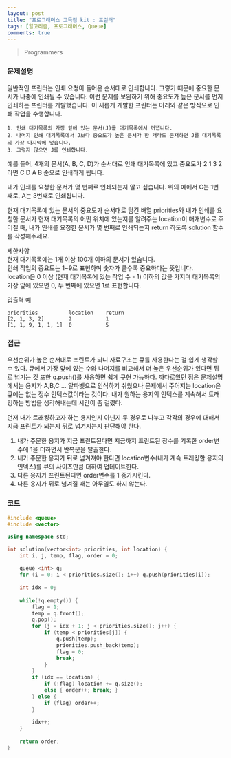 ```yaml
---
layout: post
title: "프로그래머스 고득점 kit : 프린터"
tags: [알고리즘, 프로그래머스, Queue]
comments: true
---
```


> Programmers  

### 문제설명  
일반적인 프린터는 인쇄 요청이 들어온 순서대로 인쇄합니다. 그렇기 때문에 중요한 문서가 나중에 인쇄될 수 있습니다. 이런 문제를 보완하기 위해 중요도가 높은 문서를 먼저 인쇄하는 프린터를 개발했습니다. 이 새롭게 개발한 프린터는 아래와 같은 방식으로 인쇄 작업을 수행합니다.  
~~~
1. 인쇄 대기목록의 가장 앞에 있는 문서(J)를 대기목록에서 꺼냅니다.
2. 나머지 인쇄 대기목록에서 J보다 중요도가 높은 문서가 한 개라도 존재하면 J를 대기목록의 가장 마지막에 넣습니다.
3. 그렇지 않으면 J를 인쇄합니다.
~~~
예를 들어, 4개의 문서(A, B, C, D)가 순서대로 인쇄 대기목록에 있고 중요도가 2 1 3 2 라면 C D A B 순으로 인쇄하게 됩니다.  

내가 인쇄를 요청한 문서가 몇 번째로 인쇄되는지 알고 싶습니다. 위의 예에서 C는 1번째로, A는 3번째로 인쇄됩니다.  

현재 대기목록에 있는 문서의 중요도가 순서대로 담긴 배열 priorities와 내가 인쇄를 요청한 문서가 현재 대기목록의 어떤 위치에 있는지를 알려주는 location이 매개변수로 주어질 때, 내가 인쇄를 요청한 문서가 몇 번째로 인쇄되는지 return 하도록 solution 함수를 작성해주세요.  

제한사항  
현재 대기목록에는 1개 이상 100개 이하의 문서가 있습니다.  
인쇄 작업의 중요도는 1~9로 표현하며 숫자가 클수록 중요하다는 뜻입니다.  
location은 0 이상 (현재 대기목록에 있는 작업 수 - 1) 이하의 값을 가지며 대기목록의 가장 앞에 있으면 0, 두 번째에 있으면 1로 표현합니다.  

입출력 예  
~~~
priorities	        location    return
[2, 1, 3, 2]        2           1
[1, 1, 9, 1, 1, 1]  0           5
~~~

### 접근  
우선순위가 높은 순서대로 프린트가 되니 자료구조는 큐를 사용한다는 걸 쉽게 생각할 수 있다. 큐에서 가장 앞에 있는 수와 나머지를 비교해서 더 높은 우선순위가 있다면 뒤로 넘기는 것 또한 q.push()를 사용하면 쉽게 구현 가능하다. 까다로웠던 점은 문제설명에서는 용지가 A,B,C ... 알파벳으로 인식하기 쉬웠으나 문제에서 주어지는 location은 큐에는 없는 정수 인덱스값이라는 것이다. 내가 원하는 용지의 인덱스를 계속해서 트래킹하는 방법을 생각해내는데 시간이 좀 걸렸다.  

먼저 내가 트래킹하고자 하는 용지인지 아닌지 두 경우로 나누고 각각의 경우에 대해서 지금 프린트가 되는지 뒤로 넘겨지는지 판단해야 한다.  
1. 내가 주문한 용지가 지금 프린트된다면 지금까지 프린트된 장수를 기록한 order변수에 1을 더하면서 반복문을 탈출한다.  
2. 내가 주문한 용지가 뒤로 넘겨져야 한다면 location변수(내가 계속 트래킹할 용지의 인덱스)를 큐의 사이즈만큼 더하여 업데이트한다.  
3. 다른 용지가 프린트된다면 order변수를 1 증가시킨다.  
4. 다른 용지가 뒤로 넘겨질 때는 아무일도 하지 않는다.  

### 코드  
~~~c++
#include <queue>
#include <vector>

using namespace std;

int solution(vector<int> priorities, int location) {
    int i, j, temp, flag, order = 0;
    
    queue <int> q;
    for (i = 0; i < priorities.size(); i++) q.push(priorities[i]);
    
    int idx = 0;
    
    while(!q.empty()) {
        flag = 1;
        temp = q.front();
        q.pop();
        for (j = idx + 1; j < priorities.size(); j++) {
            if (temp < priorities[j]) {
                q.push(temp);
                priorities.push_back(temp);
                flag = 0;
                break;
            }   
        }
        if (idx == location) {
            if (!flag) location += q.size();
            else { order++; break; }
        } else {
            if (flag) order++;
        }
        
        idx++;
    }
    
    return order;
}
~~~